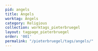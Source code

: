 ```yaml
---
pid: angels
title: Angels
worktag: Angels
category: Religious
collection: worktags_pieterbruegel
layout: tagpage_pieterbruegel
order: '001'
permalink: "/pieterbruegel/tags/angels/"
---
```

